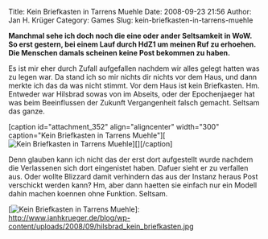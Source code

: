 Title: Kein Briefkasten in Tarrens Muehle
Date: 2008-09-23 21:56
Author: Jan H. Krüger
Category: Games
Slug: kein-briefkasten-in-tarrens-muehle

**Manchmal sehe ich doch noch die eine oder ander Seltsamkeit in WoW. So
erst gestern, bei einem Lauf durch HdZ1 um meinen Ruf zu erhoehen. Die
Menschen damals scheinen keine Post bekommen zu haben.**  
  
Es ist mir eher durch Zufall aufgefallen nachdem wir alles gelegt hatten
was zu legen war. Da stand ich so mir nichts dir nichts vor dem Haus,
und dann merkte ich das da was nicht stimmt. Vor dem Haus ist kein
Briefkasten. Hm. Entweder war Hilsbrad sowas von im Abseits, oder der
Epochenjaeger hat was beim Beeinflussen der Zukunft Vergangenheit falsch
gemacht. Seltsam das ganze.  
  
[caption id="attachment\_352" align="aligncenter" width="300"
caption="Kein Briefkasten in Tarrens Muehle"][![Kein Briefkasten in
Tarrens Muehle][]][][/caption]  
  
Denn glauben kann ich nicht das der erst dort aufgestellt wurde nachdem
die Verlassenen sich dort eingenistet haben. Dafuer sieht er zu
verfallen aus. Oder wollte Blizzard damit verhindern das aus der Instanz
heraus Post verschickt werden kann? Hm, aber dann haetten sie einfach
nur ein Modell dahin machen koennen ohne Funktion. Seltsam.

  [Kein Briefkasten in Tarrens Muehle]: http://www.janhkrueger.de/blog/wp-content/uploads/2008/09/hilsbrad_kein_briefkasten-300x148.jpg
    "hilsbrad_kein_briefkasten"
  [![Kein Briefkasten in Tarrens Muehle][]]: http://www.janhkrueger.de/blog/wp-content/uploads/2008/09/hilsbrad_kein_briefkasten.jpg
